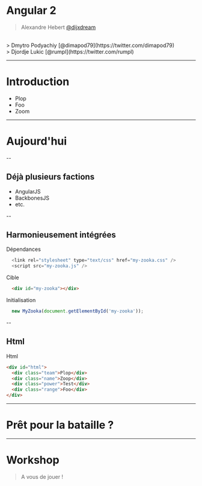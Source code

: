 # Angular 2

> Alexandre Hebert [@dijxdream](https://twitter.com/dijxdream)
<br/>
> Dmytro Podyachiy [@dimapod79](https://twitter.com/dimapod79)
<br/>
> Djordje Lukic [@rumpl](https://twitter.com/rumpl)

---

# Introduction

* Plop
* Foo
* Zoom

---

# Aujourd'hui

--

## Déjà plusieurs factions

* AngularJS
* BackbonesJS
* etc.

--

## Harmonieusement intégrées

Dépendances
```javascript
  <link rel="stylesheet" type="text/css" href="my-zooka.css" />
  <script src="my-zooka.js" />
```

Cible
```html
  <div id="my-zooka"></div>
```

Initialisation
```javascript
  new MyZooka(document.getElementById('my-zooka'));
```

--

## Html

Html
```html
<div id="html">
  <div class="team">Plop</div>
  <div class="name">Zoop</div>
  <div class="power">Test</div>
  <div class="range">Foo</div>
</div>
```


---

# Prêt pour la bataille ?

---

# Workshop

> A vous de jouer !

